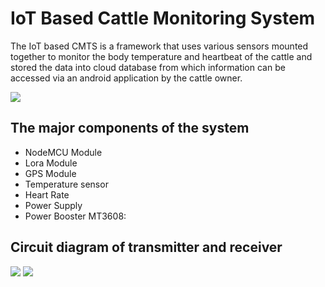 # IoT Based Cattle Monitoring System

The IoT based CMTS is a framework that uses various sensors mounted together to monitor the body temperature and heartbeat of the cattle and stored the data into cloud database from which information can be accessed via an android application by the cattle owner.

![](https://github.com/hirokjyoti-k/Cattle-Tracker/blob/master/images/receiver.jpg)

## The major components of the system

- NodeMCU Module
- Lora Module
- GPS Module
- Temperature sensor
- Heart Rate 
- Power Supply
- Power Booster MT3608:


## Circuit diagram of transmitter and receiver
![](https://github.com/hirokjyoti-k/Cattle-Tracker/blob/master/images/transmitter.jpg) ![](https://github.com/hirokjyoti-k/Cattle-Tracker/blob/master/images/receiver.jpg)


